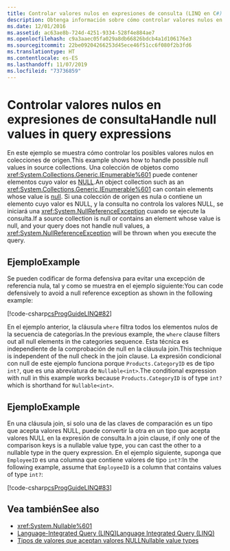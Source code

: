 ```yaml
---
title: Controlar valores nulos en expresiones de consulta (LINQ en C#)
description: Obtenga información sobre cómo controlar valores nulos en expresiones de consulta de LINQ en C#.
ms.date: 12/01/2016
ms.assetid: ac63ae8b-724d-4251-9334-528f4e884ae7
ms.openlocfilehash: c9a3aaec05fa029a8db66826bdcb4a1d106176e3
ms.sourcegitcommit: 22be09204266253d45ece46f51cc6f080f2b3fd6
ms.translationtype: HT
ms.contentlocale: es-ES
ms.lasthandoff: 11/07/2019
ms.locfileid: "73736859"
---
```

# <a name="handle-null-values-in-query-expressions"></a><span data-ttu-id="a70da-103">Controlar valores nulos en expresiones de consulta</span><span class="sxs-lookup"><span data-stu-id="a70da-103">Handle null values in query expressions</span></span>

<span data-ttu-id="a70da-104">En este ejemplo se muestra cómo controlar los posibles valores nulos en colecciones de origen.</span><span class="sxs-lookup"><span data-stu-id="a70da-104">This example shows how to handle possible null values in source collections.</span></span> <span data-ttu-id="a70da-105">Una colección de objetos como <xref:System.Collections.Generic.IEnumerable%601> puede contener elementos cuyo valor es [NULL](../language-reference/keywords/null.md).</span><span class="sxs-lookup"><span data-stu-id="a70da-105">An object collection such as an <xref:System.Collections.Generic.IEnumerable%601> can contain elements whose value is [null](../language-reference/keywords/null.md).</span></span> <span data-ttu-id="a70da-106">Si una colección de origen es nula o contiene un elemento cuyo valor es NULL, y la consulta no controla los valores NULL, se iniciará una <xref:System.NullReferenceException> cuando se ejecute la consulta.</span><span class="sxs-lookup"><span data-stu-id="a70da-106">If a source collection is null or contains an element whose value is null, and your query does not handle null values, a <xref:System.NullReferenceException> will be thrown when you execute the query.</span></span>

## <a name="example"></a><span data-ttu-id="a70da-107">Ejemplo</span><span class="sxs-lookup"><span data-stu-id="a70da-107">Example</span></span>

<span data-ttu-id="a70da-108">Se pueden codificar de forma defensiva para evitar una excepción de referencia nula, tal y como se muestra en el ejemplo siguiente:</span><span class="sxs-lookup"><span data-stu-id="a70da-108">You can code defensively to avoid a null reference exception as shown in the following example:</span></span>

[!code-csharp[csProgGuideLINQ#82](~/samples/snippets/csharp/concepts/linq/how-to-handle-null-values-in-query-expressions_1.cs)]

<span data-ttu-id="a70da-109">En el ejemplo anterior, la cláusula `where` filtra todos los elementos nulos de la secuencia de categorías.</span><span class="sxs-lookup"><span data-stu-id="a70da-109">In the previous example, the `where` clause filters out all null elements in the categories sequence.</span></span> <span data-ttu-id="a70da-110">Esta técnica es independiente de la comprobación de null en la cláusula join.</span><span class="sxs-lookup"><span data-stu-id="a70da-110">This technique is independent of the null check in the join clause.</span></span> <span data-ttu-id="a70da-111">La expresión condicional con null de este ejemplo funciona porque `Products.CategoryID` es de tipo `int?`, que es una abreviatura de `Nullable<int>`.</span><span class="sxs-lookup"><span data-stu-id="a70da-111">The conditional expression with null in this example works because `Products.CategoryID` is of type `int?` which is shorthand for `Nullable<int>`.</span></span>

## <a name="example"></a><span data-ttu-id="a70da-112">Ejemplo</span><span class="sxs-lookup"><span data-stu-id="a70da-112">Example</span></span>

<span data-ttu-id="a70da-113">En una cláusula join, si solo una de las claves de comparación es un tipo que acepta valores NULL, puede convertir la otra en un tipo que acepta valores NULL en la expresión de consulta.</span><span class="sxs-lookup"><span data-stu-id="a70da-113">In a join clause, if only one of the comparison keys is a nullable value type, you can cast the other to a nullable type in the query expression.</span></span> <span data-ttu-id="a70da-114">En el ejemplo siguiente, suponga que `EmployeeID` es una columna que contiene valores de tipo `int?`:</span><span class="sxs-lookup"><span data-stu-id="a70da-114">In the following example, assume that `EmployeeID` is a column that contains values of type `int?`:</span></span>

[!code-csharp[csProgGuideLINQ#83](~/samples/snippets/csharp/concepts/linq/how-to-handle-null-values-in-query-expressions_2.cs)]

## <a name="see-also"></a><span data-ttu-id="a70da-115">Vea también</span><span class="sxs-lookup"><span data-stu-id="a70da-115">See also</span></span>

- <xref:System.Nullable%601>
- [<span data-ttu-id="a70da-116">Language-Integrated Query (LINQ)</span><span class="sxs-lookup"><span data-stu-id="a70da-116">Language Integrated Query (LINQ)</span></span>](index.md)
- [<span data-ttu-id="a70da-117">Tipos de valores que aceptan valores NULL</span><span class="sxs-lookup"><span data-stu-id="a70da-117">Nullable value types</span></span>](../language-reference/builtin-types/nullable-value-types.md)

